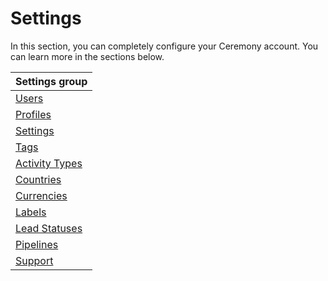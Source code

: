 # Settings

In this section, you can completely configure your Ceremony account. You can learn more in the sections below.

| Settings group                            |
| ----------------------------------------- |
| [Users](settings/users)                   |
| [Profiles](settings/profiles)             |
| [Settings](settings/settings)             |
| [Tags](settings/tags)                     |
| [Activity Types](settings/activity-types) |
| [Countries](settings/countries)           |
| [Currencies](settings/currencies)         |
| [Labels](settings/labels)                 |
| [Lead Statuses](settings/lead-statuses)   |
| [Pipelines](settings/pipelines)           |
| [Support](settings/support)               |
